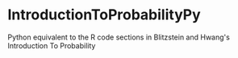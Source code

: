 # IntroductionToProbabilityPy
Python equivalent to the R code sections in Blitzstein and Hwang's Introduction To Probability
